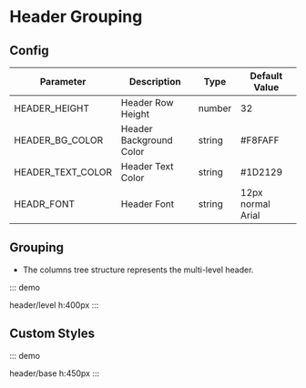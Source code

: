 # Header Grouping 

## Config

| Parameter         | Description             | Type   | Default Value     |
| ----------------- | ----------------------- | ------ | ----------------- |
| HEADER_HEIGHT     | Header Row Height       | number | 32                |
| HEADER_BG_COLOR   | Header Background Color | string | #F8FAFF           |
| HEADER_TEXT_COLOR | Header Text Color       | string | #1D2129           |
| HEADR_FONT         | Header Font             | string | 12px normal Arial |

## Grouping 

-   The columns tree structure represents the multi-level header.

::: demo

header/level
h:400px
:::

## Custom Styles

::: demo

header/base
h:450px
:::
